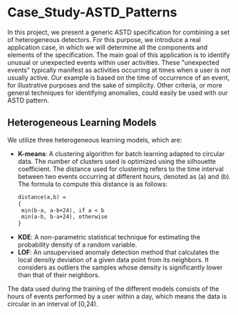 # Case_Study-ASTD_Patterns

In this project, we present a generic ASTD specification for combining a set of heterogeneous detectors. For this purpose, we introduce a real application case, in which we will determine all the components and elements of the specification. The main goal of this application is to identify unusual or unexpected events within user activities. These "unexpected events" typically manifest as activities occurring at times when a user is not usually active. Our example is based on the time of occurrence of an event, for illustrative purposes and the sake of simplicity. Other criteria, or more general techniques for identifying anomalies, could easily be used with our ASTD pattern.

## Heterogeneous Learning Models

We utilize three heterogeneous learning models, which are:

- **K-means**: A clustering algorithm for batch learning adapted to circular data. The number of clusters used is optimized using the silhouette coefficient. The distance used for clustering refers to the time interval between two events occurring at different hours, denoted as \(a\) and \(b\). The formula to compute this distance is as follows:
   ```markdown
  distance(a,b) = 
  {
    min(b-a, a-b+24), if a < b
    min(a-b, b-a+24), otherwise
  }
- **KDE**: A non-parametric statistical technique for estimating the probability density of a random variable.
- **LOF**: An unsupervised anomaly detection method that calculates the local density deviation of a given data point from its neighbors. It considers as outliers the samples whose density is significantly lower than that of their neighbors.

The data used during the training of the different models consists of the hours of events performed by a user within a day, which means the data is circular in an interval of [0,24).
